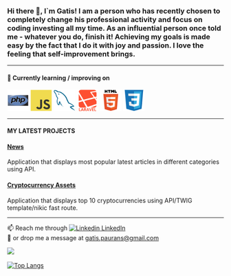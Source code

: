 ### Hi there 👋, I`m Gatis! I am a person who has recently chosen to completely change his professional activity and focus on coding investing all my time. As an influential person once told me - whatever you do, finish it! Achieving my goals is made easy by the fact that I do it with joy and passion. I love the feeling that self-improvement brings.

---
#### 📖 Currently learning / improving on

<img src="https://github.com/devicons/devicon/blob/master/icons/php/php-original.svg" alt="PHP Logo" width="50" height="50"/> </img>
<img src="https://github.com/devicons/devicon/blob/master/icons/javascript/javascript-original.svg" alt="Javascript Logo" width="50" height="50"/> </img>
<img src="https://github.com/devicons/devicon/blob/master/icons/mysql/mysql-original.svg" alt="mysql Logo" width="50" height="50"/> </img>
<img src="https://github.com/devicons/devicon/blob/master/icons/laravel/laravel-plain-wordmark.svg" alt="laravel Logo" width="50" height="50"/> </img>
<img src="https://github.com/devicons/devicon/blob/master/icons/html5/html5-original-wordmark.svg" alt="html Logo" width="50" height="50"/> </img>
<img src="https://github.com/devicons/devicon/blob/master/icons/css3/css3-original.svg" alt="CSS Logo" width="50" height="50"/> </img>


---
#### MY LATEST PROJECTS

<h4><a href="https://github.com/Gatis84/News" target="_blank" rel="noreferrer">News</a></h4>
<p>Application that displays most popular latest articles in different categories using API.</p>

<h4><a href="https://github.com/Gatis84/Crypto-API/settings" target="_blank" rel="noreferrer">Cryptocurrency Assets</a></h4>
<p>Application that displays top 10 cryptocurrencies  using API/TWIG template/nikic fast route.</p>

---



📫  Reach me through [![Linkedin](https://i.stack.imgur.com/gVE0j.png) LinkedIn](https://www.linkedin.com/in/gatispaurans/)\
📮  or drop me a message at <gatis.paurans@gmail.com>

![](https://hit.yhype.me/github/profile?user_id=16293217)

[![Top Langs](https://github-readme-stats.vercel.app/api/top-langs/?username=Gatis84&theme=radical)](https://github.com/anuraghazra/github-readme-stats)

